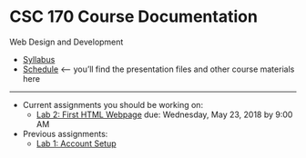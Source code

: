 # CSC 170 Course Documentation
Web Design and Development

- [Syllabus](syllabus.md)
- [Schedule](schedule.md) <– you’ll find the presentation files and other course materials here

<hr>

- Current assignments you should be working on:
  - [Lab 2: First HTML Webpage](lab02-first-html-webpage/instructions.md) due: Wednesday, May 23, 2018 by 9:00 AM
- Previous assignments:  
  - [Lab 1: Account Setup](lab01-account-setup/instructions.md)